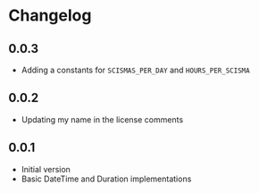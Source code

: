 # Changelog

## 0.0.3

- Adding a constants for `SCISMAS_PER_DAY` and `HOURS_PER_SCISMA`

## 0.0.2

- Updating my name in the license comments

## 0.0.1

- Initial version
- Basic DateTime and Duration implementations
